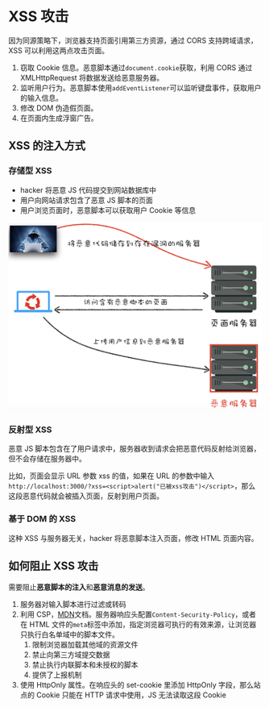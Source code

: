 # XSS 攻击

因为同源策略下，浏览器支持页面引用第三方资源，通过 CORS 支持跨域请求，XSS 可以利用这两点攻击页面。

1. 窃取 Cookie 信息。恶意脚本通过`document.cookie`获取，利用 CORS 通过 XMLHttpRequest 将数据发送给恶意服务器。
2. 监听用户行为。恶意脚本使用`addEventListener`可以监听键盘事件，获取用户的输入信息。
3. 修改 DOM 伪造假页面。
4. 在页面内生成浮窗广告。

## XSS 的注入方式

### 存储型 XSS

- hacker 将恶意 JS 代码提交到网站数据库中
- 用户向网站请求包含了恶意 JS 脚本的页面
- 用户浏览页面时，恶意脚本可以获取用户 Cookie 等信息

![img](assets/2ed3d8b93035df3c2bcfcc223dc47914.png)

### 反射型 XSS

恶意 JS 脚本包含在了用户请求中，服务器收到请求会把恶意代码反射给浏览器，但不会存储在服务器中。

比如，页面会显示 URL 参数 xss 的值，如果在 URL 的参数中输入`http://localhost:3000/?xss=<script>alert("已被xss攻击")</script>`，那么这段恶意代码就会被插入页面，反射到用户页面。

### 基于 DOM 的 XSS

这种 XSS 与服务器无关，hacker 将恶意脚本注入页面，修改 HTML 页面内容。

## 如何阻止 XSS 攻击

需要阻止**恶意脚本的注入**和**恶意消息的发送**。

1. 服务器对输入脚本进行过滤或转码
2. 利用 CSP，[MDN](https://developer.mozilla.org/zh-CN/docs/Web/HTTP/CSP)文档。服务器响应头配置`Content-Security-Policy`，或者在 HTML 文件的`meta`标签中添加，指定浏览器可执行的有效来源，让浏览器只执行白名单域中的脚本文件。
   1. 限制浏览器加载其他域的资源文件
   2. 禁止向第三方域提交数据
   3. 禁止执行内联脚本和未授权的脚本
   4. 提供了上报机制
3. 使用 HttpOnly 属性。在响应头的 set-cookie 里添加 HttpOnly 字段，那么站点的 Cookie 只能在 HTTP 请求中使用，JS 无法读取这段 Cookie

